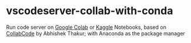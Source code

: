 # vscodeserver-collab-with-conda

Run code server on [Google Colab](https://colab.research.google.com/) or [Kaggle](https://www.kaggle.com/) Notebooks, based on [CollabCode](https://github.com/abhishekkrthakur/colabcode.git) by Abhishek Thakur; with Anaconda as the package manager 
